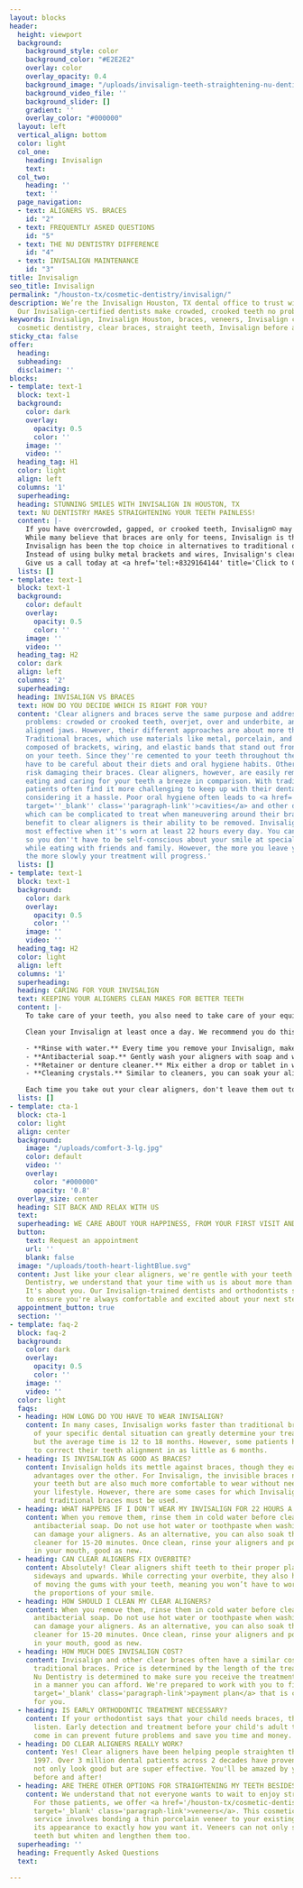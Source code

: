 ```yaml
---
layout: blocks
header:
  height: viewport
  background:
    background_style: color
    background_color: "#E2E2E2"
    overlay: color
    overlay_opacity: 0.4
    background_image: "/uploads/invisalign-teeth-straightening-nu-dentistry-houston-tx-hero.jpg"
    background_video_file: ''
    background_slider: []
    gradient: ''
    overlay_color: "#000000"
  layout: left
  vertical_align: bottom
  color: light
  col_one:
    heading: Invisalign
    text: 
  col_two:
    heading: ''
    text: ''
  page_navigation:
  - text: ALIGNERS VS. BRACES
    id: "2"
  - text: FREQUENTLY ASKED QUESTIONS
    id: "5"
  - text: THE NU DENTISTRY DIFFERENCE
    id: "4"
  - text: INVISALIGN MAINTENANCE
    id: "3"
title: Invisalign
seo_title: Invisalign
permalink: "/houston-tx/cosmetic-dentistry/invisalign/"
description: We’re the Invisalign Houston, TX dental office to trust with your smile.
  Our Invisalign-certified dentists make crowded, crooked teeth no problem. See result...
keywords: Invisalign, Invisalign Houston, braces, veneers, Invisalign cost, retainer,
  cosmetic dentistry, clear braces, straight teeth, Invisalign before and after, cl...
sticky_cta: false
offer:
  heading: 
  subheading: 
  disclaimer: ''
blocks:
- template: text-1
  block: text-1
  background:
    color: dark
    overlay:
      opacity: 0.5
      color: ''
    image: ''
    video: ''
  heading_tag: H1
  color: light
  align: left
  columns: '1'
  superheading: 
  heading: STUNNING SMILES WITH INVISALIGN IN HOUSTON, TX
  text: NU DENTISTRY MAKES STRAIGHTENING YOUR TEETH PAINLESS!
  content: |-
    If you have overcrowded, gapped, or crooked teeth, Invisalign© may be a great choice for you! Nu Dentistry is a certified Invisalign provider and can work with you to create your beautiful smile!
    While many believe that braces are only for teens, Invisalign is the treatment for everyone. Available for tweens, teens, and adults, it is an excellent <a href='/houston-tx/cosmetic-dentistry/aesthetic-dentistry/' target='_blank' class='paragraph-link'>cosmetic dentistry option</a> for people who want straight teeth but don't like the look of traditional braces.
    Invisalign has been the top choice in alternatives to traditional orthodontic treatments for a good reason. These clear aligners are virtually invisible, removing the issue of aesthetics when it comes to teeth alignment.
    Instead of using bulky metal brackets and wires, Invisalign's clear aligner trays are custom designed to meet your desired smile goals discreetly. New trays are used approximately every two weeks to move your teeth to their desired position successfully.
    Give us a call today at <a href='tel:+8329164144' title='Click to Call Us'>(832) 916-4144</a> to set up your Invisalign consultation.
  lists: []
- template: text-1
  block: text-1
  background:
    color: default
    overlay:
      opacity: 0.5
      color: ''
    image: ''
    video: ''
  heading_tag: H2
  color: dark
  align: left
  columns: '2'
  superheading: 
  heading: INVISALIGN VS BRACES
  text: HOW DO YOU DECIDE WHICH IS RIGHT FOR YOU?
  content: 'Clear aligners and braces serve the same purpose and address the same
    problems: crowded or crooked teeth, overjet, over and underbite, and even incorrectly
    aligned jaws. However, their different approaches are about more than just aesthetics.
    Traditional braces, which use materials like metal, porcelain, and plastic, are
    composed of brackets, wiring, and elastic bands that stand out front and center
    on your teeth. Since they''re cemented to your teeth throughout the process, wearers
    have to be careful about their diets and oral hygiene habits. Otherwise, they
    risk damaging their braces. Clear aligners, however, are easily removable, making
    eating and caring for your teeth a breeze in comparison. With traditional orthodontics,
    patients often find it more challenging to keep up with their dental hygiene,
    considering it a hassle. Poor oral hygiene often leads to <a href=''/houston-tx/restorative-dentistry/cavity-fillings/''
    target=''_blank'' class=''paragraph-link''>cavities</a> and other dental issues,
    which can be complicated to treat when maneuvering around their braces. A major
    benefit to clear aligners is their ability to be removed. Invisalign is at its
    most effective when it''s worn at least 22 hours every day. You can remove them,
    so you don''t have to be self-conscious about your smile at special outings or
    while eating with friends and family. However, the more you leave your trays off,
    the more slowly your treatment will progress.'
  lists: []
- template: text-1
  block: text-1
  background:
    color: dark
    overlay:
      opacity: 0.5
      color: ''
    image: ''
    video: ''
  heading_tag: H2
  color: light
  align: left
  columns: '1'
  superheading: 
  heading: CARING FOR YOUR INVISALIGN
  text: KEEPING YOUR ALIGNERS CLEAN MAKES FOR BETTER TEETH
  content: |-
    To take care of your teeth, you also need to take care of your equipment. After all, no jockey enters a horse race without tending to their prized stallion—not if they want to cross the finish line in first place—and the same is true for your clear aligners. They need proper upkeep and maintenance to ensure your path to perfect teeth is quick and straightforward.

    Clean your Invisalign at least once a day. We recommend you do this in the morning to both set a routine for yourself and to make sure you maintain healthy oral hygiene habits. There are a few different methods for cleaning your aligners:

    - **Rinse with water.** Every time you remove your Invisalign, make sure you rinse them with cold water, never hot. Rinsing stops saliva and plaque from building up.
    - **Antibacterial soap.** Gently wash your aligners with soap and water, preferably using a toothbrush. Do not use toothpaste as it can scratch the plastic.
    - **Retainer or denture cleaner.** Mix either a drop or tablet in water, and let your Invisalign soak for 15-20 minutes. Be sure to clear any food or plaque with a toothbrush before soaking.
    - **Cleaning crystals.** Similar to cleaners, you can soak your aligners using approved cleaning crystals mixed with water. Let them sit for 15 minutes before rinsing and returning them to your mouth.

    Each time you take out your clear aligners, don't leave them out to collect bacteria and germs. Put them in your aligner case until you're ready to wear them again. We also recommend that you brush and floss before putting your Invisalign back in to keep both your teeth and your aligners in peak condition.
  lists: []
- template: cta-1
  block: cta-1
  color: light
  align: center
  background:
    image: "/uploads/comfort-3-lg.jpg"
    color: default
    video: ''
    overlay:
      color: "#000000"
      opacity: '0.8'
  overlay_size: center
  heading: SIT BACK AND RELAX WITH US
  text: 
  superheading: WE CARE ABOUT YOUR HAPPINESS, FROM YOUR FIRST VISIT AND BEYOND
  button:
    text: Request an appointment
    url: ''
    blank: false
  image: "/uploads/tooth-heart-lightBlue.svg"
  content: Just like your clear aligners, we're gentle with your teeth. Here at Nu
    Dentistry, we understand that your time with us is about more than just the treatment.
    It's about you. Our Invisalign-trained dentists and orthodontists stop at nothing
    to ensure you're always comfortable and excited about your next steps.
  appointment_button: true
  section: ''
- template: faq-2
  block: faq-2
  background:
    color: dark
    overlay:
      opacity: 0.5
      color: ''
    image: ''
    video: ''
  color: light
  faqs:
  - heading: HOW LONG DO YOU HAVE TO WEAR INVISALIGN?
    content: In many cases, Invisalign works faster than traditional braces. The complexity
      of your specific dental situation can greatly determine your treatment length,
      but the average time is 12 to 18 months. However, some patients have been able
      to correct their teeth alignment in as little as 6 months.
  - heading: IS INVISALIGN AS GOOD AS BRACES?
    content: Invisalign holds its mettle against braces, though they each have their
      advantages over the other. For Invisalign, the invisible braces not only straighten
      your teeth but are also much more comfortable to wear without needing to change
      your lifestyle. However, there are some cases for which Invisalign is not appropriate
      and traditional braces must be used.
  - heading: WHAT HAPPENS IF I DON'T WEAR MY INVISALIGN FOR 22 HOURS A DAY?
    content: When you remove them, rinse them in cold water before cleaning them with
      antibacterial soap. Do not use hot water or toothpaste when washing as these
      can damage your aligners. As an alternative, you can also soak them in retainer
      cleaner for 15-20 minutes. Once clean, rinse your aligners and pop them back
      in your mouth, good as new.
  - heading: CAN CLEAR ALIGNERS FIX OVERBITE?
    content: Absolutely! Clear aligners shift teeth to their proper placement, both
      sideways and upwards. While correcting your overbite, they also have the advantage
      of moving the gums with your teeth, meaning you won’t have to worry about losing
      the proportions of your smile.
  - heading: HOW SHOULD I CLEAN MY CLEAR ALIGNERS?
    content: When you remove them, rinse them in cold water before cleaning them with
      antibacterial soap. Do not use hot water or toothpaste when washing as these
      can damage your aligners. As an alternative, you can also soak them in retainer
      cleaner for 15-20 minutes. Once clean, rinse your aligners and pop them back
      in your mouth, good as new.
  - heading: HOW MUCH DOES INVISALIGN COST?
    content: Invisalign and other clear braces often have a similar cost to that of
      traditional braces. Price is determined by the length of the treatment needed.
      Nu Dentistry is determined to make sure you receive the treatment you deserve
      in a manner you can afford. We're prepared to work with you to find a <a href='/dental-financing/'
      target='_blank' class='paragraph-link'>payment plan</a> that is comfortable
      for you.
  - heading: IS EARLY ORTHODONTIC TREATMENT NECESSARY?
    content: If your orthodontist says that your child needs braces, then you should
      listen. Early detection and treatment before your child's adult teeth fully
      come in can prevent future problems and save you time and money.
  - heading: DO CLEAR ALIGNERS REALLY WORK?
    content: Yes! Clear aligners have been helping people straighten their teeth since
      1997. Over 3 million dental patients across 2 decades have proven that they
      not only look good but are super effective. You'll be amazed by your Invisalign
      before and after!
  - heading: ARE THERE OTHER OPTIONS FOR STRAIGHTENING MY TEETH BESIDES BRACES?
    content: We understand that not everyone wants to wait to enjoy straight teeth.
      For those patients, we offer <a href='/houston-tx/cosmetic-dentistry/porcelain-veneers/'
      target='_blank' class='paragraph-link'>veneers</a>. This cosmetic dentistry
      service involves bonding a thin porcelain veneer to your existing tooth to change
      its appearance to exactly how you want it. Veneers can not only straighten crooked
      teeth but whiten and lengthen them too.
  superheading: ''
  heading: Frequently Asked Questions
  text: 

---
```

